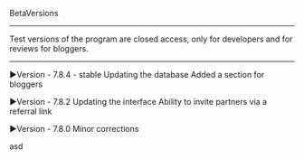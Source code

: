 BetaVersions
***
Test versions of the program are closed access, only for developers and for reviews for bloggers.
***

▶Version - 7.8.4 - stable
Updating the database
Added a section for bloggers

▶Version - 7.8.2
Updating the interface
Ability to invite partners via a referral link

▶Version - 7.8.0
Minor corrections



asd

